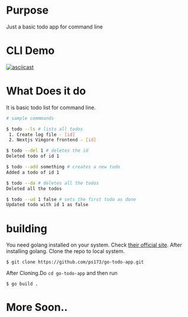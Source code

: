 # Purpose

Just a basic todo app for command line

# CLI Demo
[![asciicast](https://asciinema.org/a/KNjqSJItb4ES08xgFbVfKw6MP.svg)](https://asciinema.org/a/KNjqSJItb4ES08xgFbVfKw6MP)

# What Does it do

It is basic todo list for command line.

```bash
# sample commmands

$ todo --ls # lists all todos
 1. Create log file - [id]
 2. Nextjs Vimgore frontend - [id]

$ todo --del 1 # deletes the id
Deleted todo of id 1

$ todo --add something # creates a new todo
Added a todo of id 1

$ todo --da # deletes all the todos
Deleted all the todos

$ todo --ud 1 false # sets the first todo as done
Updated todo with id 1 as false
```

# building

You need golang installed on your system. Check [their official site](https://golang.org/dl/).
After installing golang. Clone the repo to local system.
```
$ git clone https://github.com/ps173/go-todo-app.git
```
After Cloning.Do `cd go-todo-app` and then run 
```
$ go build .
```

# More Soon..
